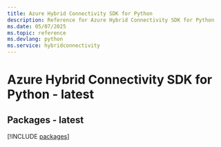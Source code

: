 ```yaml
---
title: Azure Hybrid Connectivity SDK for Python
description: Reference for Azure Hybrid Connectivity SDK for Python
ms.date: 05/07/2025
ms.topic: reference
ms.devlang: python
ms.service: hybridconnectivity
---
```

# Azure Hybrid Connectivity SDK for Python - latest
## Packages - latest
[!INCLUDE [packages](hybrid-connectivity-index.md)]